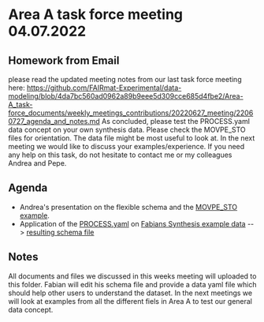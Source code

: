 # Area A task force meeting 04.07.2022

## Homework from Email

please read the updated meeting notes from our last task force meeting here: https://github.com/FAIRmat-Experimental/data-modeling/blob/4da7bc560ad0962a89b9eee5d309cce685d4fbe2/Area-A_task-force_documents/weekly_meetings_contributions/20220627_meeting/22060727_agenda_and_notes.md
As concluded, please test the PROCESS.yaml data concept on your own synthesis data. Please check the MOVPE_STO files for orientation. The data file might be most useful to look at. In the next meeting we would like to discuss your examples/experience.
If you need any help on this task, do not hesitate to contact me or my colleagues Andrea and Pepe.

## Agenda

- Andrea's presentation on the flexible schema and the [MOVPE_STO example](https://github.com/FAIRmat-Experimental/Area_A_application_definitions/tree/main/movpe_structured_example). 
- Application of the [PROCESS.yaml](https://github.com/FAIRmat-Experimental/data-modeling/blob/main/synthesis_and_sample/PROCESS.yaml) on [Fabians Synthesis example data](https://github.com/FAIRmat-Experimental/data-modeling/blob/main/Area-A_task-force_documents/weekly_meetings_contributions/20220509_meeting/SynthesisStructure_Example.txt) --> [resulting schema file](https://github.com/FAIRmat-Experimental/Area_A_application_definitions/blob/main/Synthesis_Fabian.yaml)


## Notes

All documents and files we discussed in this weeks meeting will uploaded to this folder. 
Fabian will edit his schema file and provide a data yaml file which should help other users to understand the dataset.
In the next meetings we will look at examples from all the different fiels in Area A to test our general data concept.